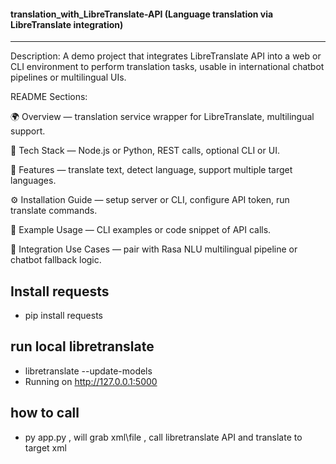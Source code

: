 #### translation_with_LibreTranslate-API (Language translation via LibreTranslate integration) ####
----
Description:
A demo project that integrates LibreTranslate API into a web or CLI environment to perform translation tasks, usable in international chatbot pipelines or multilingual UIs.

README Sections:

🌍 Overview — translation service wrapper for LibreTranslate, multilingual support.

🔌 Tech Stack — Node.js or Python, REST calls, optional CLI or UI.

🔁 Features — translate text, detect language, support multiple target languages.

⚙️ Installation Guide — setup server or CLI, configure API token, run translate commands.

🧾 Example Usage — CLI examples or code snippet of API calls.

🎯 Integration Use Cases — pair with Rasa NLU multilingual pipeline or chatbot fallback logic.

## Install requests 
- pip install requests

## run local libretranslate 
 - libretranslate --update-models
 - Running on http://127.0.0.1:5000

## how to call 
- py app.py , will grab xml\file , call libretranslate API and translate to target xml
   
